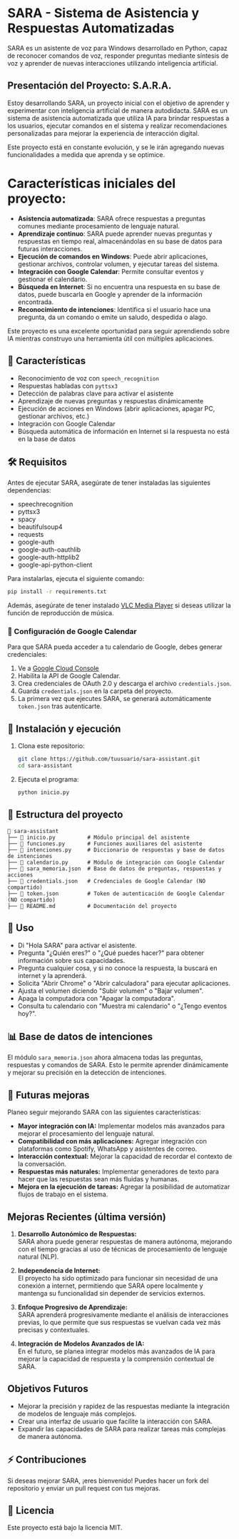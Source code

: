 # SARA - Sistema de Asistencia y Respuestas Automatizadas

SARA es un asistente de voz para Windows desarrollado en Python, capaz de reconocer comandos de voz, responder preguntas mediante síntesis de voz y aprender de nuevas interacciones utilizando inteligencia artificial.

## Presentación del Proyecto: S.A.R.A.

Estoy desarrollando SARA, un proyecto inicial con el objetivo de aprender y experimentar con inteligencia artificial de manera autodidacta. SARA es un sistema de asistencia automatizada que utiliza IA para brindar respuestas a los usuarios, ejecutar comandos en el sistema y realizar recomendaciones personalizadas para mejorar la experiencia de interacción digital.

Este proyecto está en constante evolución, y se le irán agregando nuevas funcionalidades a medida que aprenda y se optimice.

# Características iniciales del proyecto:
* **Asistencia automatizada**: SARA ofrece respuestas a preguntas comunes mediante procesamiento de lenguaje natural.
* **Aprendizaje continuo**: SARA puede aprender nuevas preguntas y respuestas en tiempo real, almacenándolas en su base de datos para futuras interacciones.
* **Ejecución de comandos en Windows**: Puede abrir aplicaciones, gestionar archivos, controlar volumen, y ejecutar tareas del sistema.
* **Integración con Google Calendar**: Permite consultar eventos y gestionar el calendario.
* **Búsqueda en Internet**: Si no encuentra una respuesta en su base de datos, puede buscarla en Google y aprender de la información encontrada.
* **Reconocimiento de intenciones**: Identifica si el usuario hace una pregunta, da un comando o emite un saludo, despedida o alago.

Este proyecto es una excelente oportunidad para seguir aprendiendo sobre IA mientras construyo una herramienta útil con múltiples aplicaciones.

## 📌 Características
- Reconocimiento de voz con `speech_recognition`
- Respuestas habladas con `pyttsx3`
- Detección de palabras clave para activar el asistente
- Aprendizaje de nuevas preguntas y respuestas dinámicamente
- Ejecución de acciones en Windows (abrir aplicaciones, apagar PC, gestionar archivos, etc.)
- Integración con Google Calendar
- Búsqueda automática de información en Internet si la respuesta no está en la base de datos

## 🛠️ Requisitos
Antes de ejecutar SARA, asegúrate de tener instaladas las siguientes dependencias:
- speechrecognition
- pyttsx3
- spacy
- beautifulsoup4
- requests
- google-auth
- google-auth-oauthlib
- google-auth-httplib2
- google-api-python-client

Para instalarlas, ejecuta el siguiente comando:

```bash
pip install -r requirements.txt
```

Además, asegúrate de tener instalado [VLC Media Player](https://www.videolan.org/) si deseas utilizar la función de reproducción de música.

### 🔑 Configuración de Google Calendar
Para que SARA pueda acceder a tu calendario de Google, debes generar credenciales:
1. Ve a [Google Cloud Console](https://console.cloud.google.com/)
2. Habilita la API de Google Calendar.
3. Crea credenciales de OAuth 2.0 y descarga el archivo `credentials.json`.
4. Guarda `credentials.json` en la carpeta del proyecto.
5. La primera vez que ejecutes SARA, se generará automáticamente `token.json` tras autenticarte.

## 🚀 Instalación y ejecución
1. Clona este repositorio:
   ```bash
   git clone https://github.com/tuusuario/sara-assistant.git
   cd sara-assistant
   ```
2. Ejecuta el programa:
   ```bash
   python inicio.py
   ```

## 📂 Estructura del proyecto
```
📁 sara-assistant
├── 📄 inicio.py          # Módulo principal del asistente
├── 📄 funciones.py       # Funciones auxiliares del asistente
├── 📄 intenciones.py     # Diccionario de respuestas y base de datos de intenciones
├── 📄 calendario.py      # Módulo de integración con Google Calendar
├── 📄 sara_memoria.json  # Base de datos de preguntas, respuestas y acciones
├── 📄 credentials.json   # Credenciales de Google Calendar (NO compartido)
├── 📄 token.json         # Token de autenticación de Google Calendar (NO compartido)
├── 📄 README.md          # Documentación del proyecto
```

## 📝 Uso
- Di "Hola SARA" para activar el asistente.
- Pregunta "¿Quién eres?" o "¿Qué puedes hacer?" para obtener información sobre sus capacidades.
- Pregunta cualquier cosa, y si no conoce la respuesta, la buscará en internet y la aprenderá.
- Solicita "Abrir Chrome" o "Abrir calculadora" para ejecutar aplicaciones.
- Ajusta el volumen diciendo "Subir volumen" o "Bajar volumen".
- Apaga la computadora con "Apagar la computadora".
- Consulta tu calendario con "Muestra mi calendario" o "¿Tengo eventos hoy?".

## 📊 Base de datos de intenciones
El módulo `sara_memoria.json` ahora almacena todas las preguntas, respuestas y comandos de SARA. Esto le permite aprender dinámicamente y mejorar su precisión en la detección de intenciones.

## 🔮 Futuras mejoras
Planeo seguir mejorando SARA con las siguientes características:
- **Mayor integración con IA:** Implementar modelos más avanzados para mejorar el procesamiento del lenguaje natural.
- **Compatibilidad con más aplicaciones:** Agregar integración con plataformas como Spotify, WhatsApp y asistentes de correo.
- **Interacción contextual:** Mejorar la capacidad de recordar el contexto de la conversación.
- **Respuestas más naturales:** Implementar generadores de texto para hacer que las respuestas sean más fluidas y humanas.
- **Mejora en la ejecución de tareas:** Agregar la posibilidad de automatizar flujos de trabajo en el sistema.

## Mejoras Recientes (última versión)
1. **Desarrollo Autonómico de Respuestas:**  
   SARA ahora puede generar respuestas de manera autónoma, mejorando con el tiempo gracias al uso de técnicas de procesamiento de lenguaje natural (NLP).

2. **Independencia de Internet:**  
   El proyecto ha sido optimizado para funcionar sin necesidad de una conexión a internet, permitiendo que SARA opere localmente y mantenga su funcionalidad sin depender de servicios externos.

3. **Enfoque Progresivo de Aprendizaje:**  
   SARA aprenderá progresivamente mediante el análisis de interacciones previas, lo que permite que sus respuestas se vuelvan cada vez más precisas y contextuales.

4. **Integración de Modelos Avanzados de IA:**  
   En el futuro, se planea integrar modelos más avanzados de IA para mejorar la capacidad de respuesta y la comprensión contextual de SARA.

## Objetivos Futuros
- Mejorar la precisión y rapidez de las respuestas mediante la integración de modelos de lenguaje más complejos.
- Crear una interfaz de usuario que facilite la interacción con SARA.
- Expandir las capacidades de SARA para realizar tareas más complejas de manera autónoma.


## ⚡ Contribuciones
Si deseas mejorar SARA, ¡eres bienvenido! Puedes hacer un fork del repositorio y enviar un pull request con tus mejoras.

## 📜 Licencia
Este proyecto está bajo la licencia MIT.
